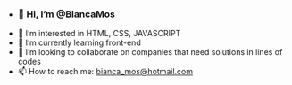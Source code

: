 - ### 👋 Hi, I’m @BiancaMos
- 👀 I’m interested in HTML, CSS, JAVASCRIPT
- 🌱 I’m currently learning front-end
- 🔭 I’m looking to collaborate on companies that need solutions in lines of codes
- 📫 How to reach me: bianca_mos@hotmail.com

<!---
BiancaMos/BiancaMos is a ✨ special ✨ repository because its `README.md` (this file) appears on your GitHub profile.
You can click the Preview link to take a look at your changes.
--->
